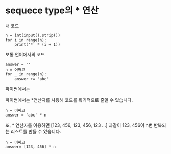 # sequece type의 * 연산

내 코드
````
n = int(input().strip())
for i in range(n):
    print('*' * (i + 1))
````

보통 언어에서의 코드
````
answer = ''
n = 어쩌고
for _ in range(n):
    answer += 'abc'
````

파이썬에서는

파이썬에서는 *연산자를 사용해 코드를 획기적으로 줄일 수 있습니다.

````
n = 어쩌고
answer = 'abc' * n
````

또, * 연산자를 이용하면 [123, 456, 123, 456, 123 ...] 과같이 123, 456이 n번 반복되는 리스트를 만들 수 있습니다.

````
n = 어쩌고
answer= [123, 456] * n
````